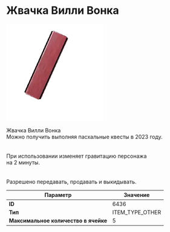 # Жвачка Вилли Вонка

![Item Image](../img/6436.webp?raw=true)

Жвачка Вилли Вонка<br>Можно получить выполняя пасхальные квесты в 2023 году.<br><br><br>При использовании изменяет гравитацию персонажа<br>на 2 минуты.<br><br><br>Разрешено передавать, продавать и выкидывать.


| Параметр | Значение |
|----------|----------|
| **ID** | 6436 |
| **Тип** | ITEM_TYPE_OTHER |
| **Максимальное количество в ячейке** | 5 |


